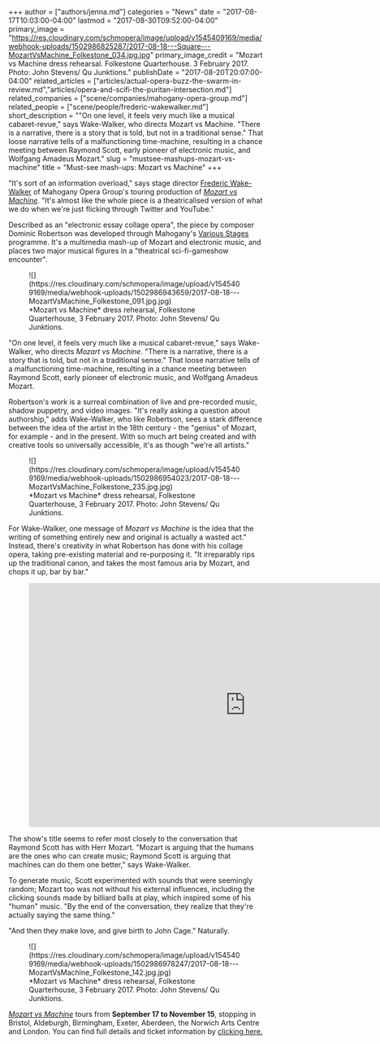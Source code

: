 +++
author = ["authors/jenna.md"]
categories = "News"
date = "2017-08-17T10:03:00-04:00"
lastmod = "2017-08-30T09:52:00-04:00"
primary_image = "https://res.cloudinary.com/schmopera/image/upload/v1545409169/media/webhook-uploads/1502986825287/2017-08-18---Square---MozartVsMachine_Folkestone_034.jpg.jpg"
primary_image_credit = "Mozart vs Machine dress rehearsal. Folkestone Quarterhouse. 3 February 2017. Photo: John Stevens/ Qu Junktions."
publishDate = "2017-08-20T20:07:00-04:00"
related_articles = ["articles/actual-opera-buzz-the-swarm-in-review.md","articles/opera-and-scifi-the-puritan-intersection.md"]
related_companies = ["scene/companies/mahogany-opera-group.md"]
related_people = ["scene/people/frederic-wakewalker.md"]
short_description = "&quot;On one level, it feels very much like a musical cabaret-revue,&quot; says Wake-Walker, who directs Mozart vs Machine. &quot;There is a narrative, there is a story that is told, but not in a traditional sense.&quot; That loose narrative tells of a malfunctioning time-machine, resulting in a chance meeting between Raymond Scott, early pioneer of electronic music, and Wolfgang Amadeus Mozart."
slug = "mustsee-mashups-mozart-vs-machine"
title = "Must-see mash-ups: Mozart vs Machine"
+++

"It's sort of an information overload," says stage director [Frederic Wake-Walker](/scene/people/frederic-wake-walker/) of Mahogany Opera Group's touring production of [*Mozart vs Machine*](https://www.mahoganyoperagroup.co.uk/productions/mozart-vs-machine/). "It's almost like the whole piece is a theatricalised version of what we do when we're just flicking through Twitter and YouTube."

Described as an "electronic essay collage opera", the piece by composer Dominic Robertson was developed through Mahogany's [Various Stages](https://www.mahoganyoperagroup.co.uk/productions/various-stages) programme. It's a multimedia mash-up of Mozart and electronic music, and places two major musical figures in a "theatrical sci-fi-gameshow encounter".

<figure data-type="image">
![](https://res.cloudinary.com/schmopera/image/upload/v1545409169/media/webhook-uploads/1502986943659/2017-08-18---MozartVsMachine_Folkestone_091.jpg.jpg)
<figcaption>*Mozart vs Machine* dress rehearsal, Folkestone Quarterhouse, 3 February 2017. Photo: John Stevens/ Qu Junktions.</figcaption>
</figure>

"On one level, it feels very much like a musical cabaret-revue," says Wake-Walker, who directs *Mozart vs Machine*. "There is a narrative, there is a story that is told, but not in a traditional sense." That loose narrative tells of a malfunctioning time-machine, resulting in a chance meeting between Raymond Scott, early pioneer of electronic music, and Wolfgang Amadeus Mozart.

Robertson's work is a surreal combination of live and pre-recorded music, shadow puppetry, and video images. "It's really asking a question about authorship," adds Wake-Walker, who like Robertson, sees a stark difference between the idea of the artist in the 18th century - the "genius" of Mozart, for example - and in the present. With so much art being created and with creative tools so universally accessible, it's as though "we're all artists."

<figure data-type="image">
![](https://res.cloudinary.com/schmopera/image/upload/v1545409169/media/webhook-uploads/1502986954023/2017-08-18---MozartVsMachine_Folkestone_235.jpg.jpg)
<figcaption>*Mozart vs Machine* dress rehearsal, Folkestone Quarterhouse, 3 February 2017. Photo: John Stevens/ Qu Junktions.</figcaption>
</figure>

For Wake-Walker, one message of *Mozart vs Machine* is the idea that the writing of something entirely new and original is actually a wasted act." Instead, there's creativity in what Robertson has done with his collage opera, taking pre-existing material and re-purposing it. "It irreparably rips up the traditional canon, and takes the most famous aria by Mozart, and chops it up, bar by bar."

<figure data-type="video">
<iframe width="854" height="480" src="https://www.youtube.com/embed/zluay87Q6Kw" frameborder="0" allowfullscreen></iframe>
</figure>

The show's title seems to refer most closely to the conversation that Raymond Scott has with Herr Mozart. "Mozart is arguing that the humans are the ones who can create music; Raymond Scott is arguing that machines can do them one better," says Wake-Walker. 

To generate music, Scott experimented with sounds that were seemingly random; Mozart too was not without his external influences, including the clicking sounds made by billiard balls at play, which inspired some of his "human" music. "By the end of the conversation, they realize that they're actually saying the same thing."

"And then they make love, and give birth to John Cage." Naturally.

<figure data-type="image">
![](https://res.cloudinary.com/schmopera/image/upload/v1545409169/media/webhook-uploads/1502986978247/2017-08-18---MozartVsMachine_Folkestone_142.jpg.jpg)<figcaption>*Mozart vs Machine* dress rehearsal, Folkestone Quarterhouse, 3 February 2017. Photo: John Stevens/ Qu Junktions.</figcaption>
</figure>

[*Mozart vs Machine*](https://www.mahoganyoperagroup.co.uk/productions/mozart-vs-machine/dates-tickets/) tours from **September 17 to November 15**, stopping in Bristol, Aldeburgh, Birmingham, Exeter, Aberdeen, the Norwich Arts Centre and London. You can find full details and ticket information by [clicking here.](https://www.mahoganyoperagroup.co.uk/productions/mozart-vs-machine/)
